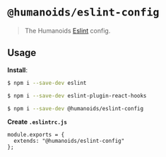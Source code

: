 # `@humanoids/eslint-config`

> The Humanoids [Eslint](https://eslint.org/) config.

## Usage

**Install**:

```bash
$ npm i --save-dev eslint

$ npm i --save-dev eslint-plugin-react-hooks

$ npm i --save-dev @humanoids/eslint-config
```

**Create `.eslintrc.js`**

```jsonc
module.exports = {
  extends: "@humanoids/eslint-config"
};
```
